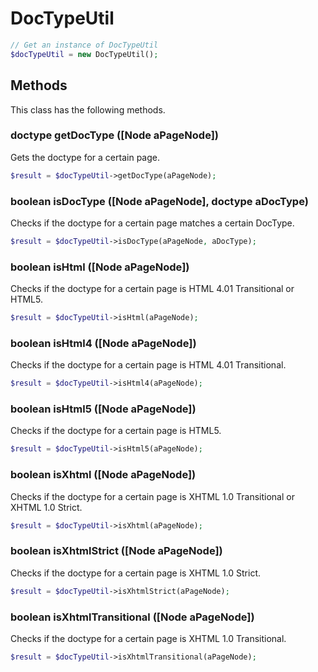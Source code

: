 # DocTypeUtil

```php
// Get an instance of DocTypeUtil
$docTypeUtil = new DocTypeUtil();
```


## Methods
This class has the following methods.


### doctype getDocType ([Node aPageNode])
Gets the doctype for a certain page.

```php
$result = $docTypeUtil->getDocType(aPageNode);
```


### boolean isDocType ([Node aPageNode], doctype aDocType)
Checks if the doctype for a certain page matches a certain DocType.

```php
$result = $docTypeUtil->isDocType(aPageNode, aDocType);
```


### boolean isHtml ([Node aPageNode])
Checks if the doctype for a certain page is HTML 4.01 Transitional or HTML5.

```php
$result = $docTypeUtil->isHtml(aPageNode);
```


### boolean isHtml4 ([Node aPageNode])
Checks if the doctype for a certain page is HTML 4.01 Transitional.

```php
$result = $docTypeUtil->isHtml4(aPageNode);
```


### boolean isHtml5 ([Node aPageNode])
Checks if the doctype for a certain page is HTML5.

```php
$result = $docTypeUtil->isHtml5(aPageNode);
```


### boolean isXhtml ([Node aPageNode])
Checks if the doctype for a certain page is XHTML 1.0 Transitional or XHTML 1.0 Strict.

```php
$result = $docTypeUtil->isXhtml(aPageNode);
```


### boolean isXhtmlStrict ([Node aPageNode])
Checks if the doctype for a certain page is XHTML 1.0 Strict.

```php
$result = $docTypeUtil->isXhtmlStrict(aPageNode);
```


### boolean isXhtmlTransitional ([Node aPageNode])
Checks if the doctype for a certain page is XHTML 1.0 Transitional.

```php
$result = $docTypeUtil->isXhtmlTransitional(aPageNode);
```

